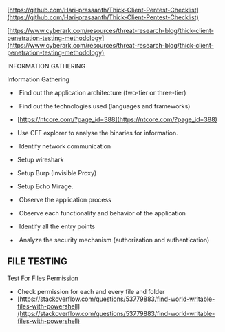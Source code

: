 [https://github.com/Hari-prasaanth/Thick-Client-Pentest-Checklist](https://github.com/Hari-prasaanth/Thick-Client-Pentest-Checklist)

[https://www.cyberark.com/resources/threat-research-blog/thick-client-penetration-testing-methodology](https://www.cyberark.com/resources/threat-research-blog/thick-client-penetration-testing-methodology)

INFORMATION GATHERING

Information Gathering

-  Find out the application architecture (two-tier or three-tier)
-  Find out the technologies used (languages and frameworks)

- [https://ntcore.com/?page_id=388](https://ntcore.com/?page_id=388)
- Use CFF explorer to analyse the binaries for information.

-  Identify network communication

- Setup wireshark
- Setup Burp (Invisible Proxy)
- Setup Echo Mirage.

-  Observe the application process
-  Observe each functionality and behavior of the application
-  Identify all the entry points
-  Analyze the security mechanism (authorization and authentication)

## FILE TESTING

Test For Files Permission

- Check permission for each and every file and folder
- [https://stackoverflow.com/questions/53779883/find-world-writable-files-with-powershell](https://stackoverflow.com/questions/53779883/find-world-writable-files-with-powershell)